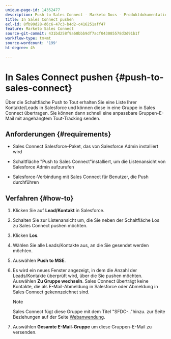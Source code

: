 ```yaml
---
unique-page-id: 14352477
description: Push to Sales Connect - Marketo Docs - Produktdokumentation
title: In Sales Connect pushen
exl-id: 8fb99d28-d6c6-47c3-b4d2-c416251aff47
feature: Marketo Sales Connect
source-git-commit: 431bd258f9a68bbb9df7acf043085578d3d91b1f
workflow-type: tm+mt
source-wordcount: '199'
ht-degree: 4%

---
```


# In Sales Connect pushen {#push-to-sales-connect}

Über die Schaltfläche Push to Tout erhalten Sie eine Liste Ihrer Kontakte/Leads in Salesforce und können diese in eine Gruppe in Sales Connect übertragen. Sie können dann schnell eine anpassbare Gruppen-E-Mail mit angehängtem Tout-Tracking senden.

## Anforderungen {#requirements}

* Sales Connect Salesforce-Paket, das von Salesforce Admin installiert wird

* Schaltfläche &quot;Push to Sales Connect&quot;installiert, um die Listenansicht von Salesforce Admin aufzurufen

* Salesforce-Verbindung mit Sales Connect für Benutzer, die Push durchführen

## Verfahren {#how-to}

1. Klicken Sie auf **Lead/Kontakt** in Salesforce.
1. Schalten Sie zur Listenansicht um, die Sie neben der Schaltfläche Los zu Sales Connect pushen möchten.
1. Klicken **Los**.
1. Wählen Sie alle Leads/Kontakte aus, an die Sie gesendet werden möchten.
1. Auswählen **Push to MSE**.
1. Es wird ein neues Fenster angezeigt, in dem die Anzahl der Leads/Kontakte überprüft wird, über die Sie pushen möchten. Auswählen **Zu Gruppe wechseln**. Sales Connect überträgt keine Kontakte, die als E-Mail-Abmeldung in Salesforce oder Abmeldung in Sales Connect gekennzeichnet sind.

   >[!NOTE]
   >
   >Sales Connect fügt diese Gruppe mit dem Titel &quot;SFDC-..&quot;hinzu. zur Seite Beziehungen auf der Seite [Webanwendung](https://toutapp.com/login).

1. Auswählen **Gesamte E-Mail-Gruppe** um diese Gruppen-E-Mail zu versenden.
